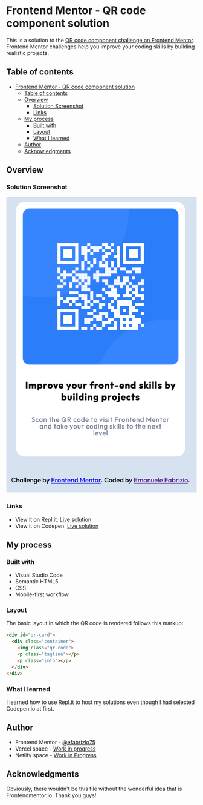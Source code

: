 # Frontend Mentor - QR code component solution

This is a solution to the [QR code component challenge on Frontend Mentor](https://www.frontendmentor.io/challenges/qr-code-component-iux_sIO_H). Frontend Mentor challenges help you improve your coding skills by building realistic projects.

## Table of contents

- [Frontend Mentor - QR code component solution](#frontend-mentor---qr-code-component-solution)
  - [Table of contents](#table-of-contents)
  - [Overview](#overview)
    - [Solution Screenshot](#solution-screenshot)
    - [Links](#links)
  - [My process](#my-process)
    - [Built with](#built-with)
    - [Layout](#layout)
    - [What I learned](#what-i-learned)
  - [Author](#author)
  - [Acknowledgments](#acknowledgments)

## Overview

### Solution Screenshot

![Solution screenshot](./images/solution_2.png)

### Links

- View it on Repl.it: [Live solution](https://qr-code-solution.emanuelef75.repl.co/)
- View it on Codepen: [Live solution](https://codepen.io/Emanuele-Fabrizio/live/RwqXMVd)

## My process

### Built with

- Visual Studio Code
- Semantic HTML5
- CSS
- Mobile-first workflow

### Layout

The basic layout in which the QR code is rendered follows this markup:

```html
<div id="qr-card">
  <div class="container">
    <img class="qr-code">
    <p class="tagline"></p>
    <p class="info"></p>
  </div>
</div>
```

### What I learned

I learned how to use Repl.it to host my solutions even though I had selected Codepen.io at first.

## Author

- Frontend Mentor - [@efabrizio75](https://www.frontendmentor.io/profile/efabrizio75)
- Vercel space - [Work in progress](https://vercel-tmpl-react.vercel.app/)
- Netlify space - [Work in Progress](https://factotum-jammming.netlify.app/)

## Acknowledgments

Obviously, there wouldn't be this file without the wonderful idea that is Frontendmentor.io. Thank you guys!
